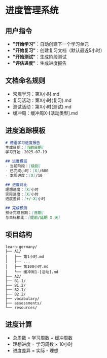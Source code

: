 # 进度管理系统

## 用户指令
- **"开始学习"**：自动创建下一个学习单元
- **"开始复习"**：创建复习文档（默认最近5小时）
- **"开始测试"**：生成阶段测试
- **"评估进度"**：生成进度报告

## 文档命名规则
- 常规学习：第X小时.md
- 复习活动：第X小时(复习).md
- 测试活动：第X小时(测试).md
- 缓冲周：缓冲周X-[活动类型].md

## 进度追踪模板
```markdown
# 德语学习进度报告
生成日期：[当前日期]
学习开始：2025-07-19

## 进度概览
- 当前阶段：[级别]
- 已完成小时：[X]/600
- 本周进度：[X]/10

## 进度对比
理想进度：[X]小时
实际进度：[X]小时
进度差异：[+/-X]小时

## 完成预测
预计完成日期：[日期]
与目标相比：[提前/延期 X 天]
```

## 项目结构
```
learn-germany/
├── A1/
│   ├── 第1小时.md
│   ├── ...
│   ├── 第100小时.md
│   └── 缓冲周1-[活动].md
├── A2/
├── B1.1/
├── B1.2/
├── B2.1/
├── B2.2/
├── vocabulary/
├── assessments/
└── resources/
```

## 进度计算
- 总周数 = 学习周数 + 缓冲周数
- 理想进度 = 学习周数 × 10小时
- 进度差异 = 实际 - 理想